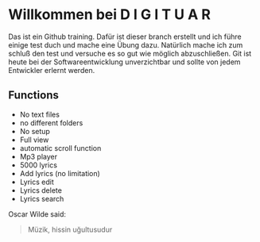 # Willkommen bei D I G I T U A R

Das ist ein Github training. Dafür ist dieser branch erstellt und ich führe einige test duch und mache eine Übung dazu. 
Natürlich mache ich zum schluß den test und versuche es so gut wie möglich abzuschließen. Git ist heute bei der Softwareentwicklung unverzichtbar und sollte
von jedem Entwickler erlernt werden. 

## Functions
* No text files
* no different folders
* No setup
* Full view
* automatic scroll function
* Mp3 player
* 5000 lyrics
* Add lyrics (no limitation)
* Lyrics edit
* Lyrics delete
* Lyrics search


Oscar Wilde said:
> Müzik, hissin uğultusudur
